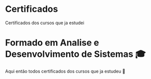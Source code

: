 # Certificados
Certificados dos cursos que ja estudei
# Formado em Analise e Desenvolvimento de Sistemas 🎓
Aqui então todos certificados dos cursos que ja estudeu 📖
